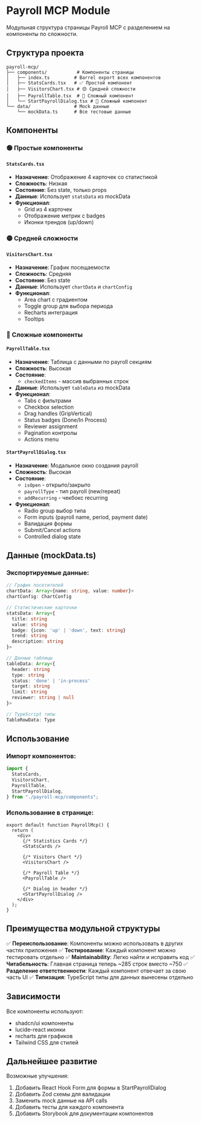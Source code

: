 # Payroll MCP Module

Модульная структура страницы Payroll MCP с разделением на компоненты по сложности.

## Структура проекта

```
payroll-mcp/
├── components/           # Компоненты страницы
│   ├── index.ts         # Barrel export всех компонентов
│   ├── StatsCards.tsx   # ✅ Простой компонент
│   ├── VisitorsChart.tsx # 🟡 Средней сложности
│   ├── PayrollTable.tsx  # 🔴 Сложный компонент
│   └── StartPayrollDialog.tsx # 🔴 Сложный компонент
└── data/                # Mock данные
    └── mockData.ts      # Все тестовые данные
```

## Компоненты

### 🟢 Простые компоненты

#### `StatsCards.tsx`
- **Назначение**: Отображение 4 карточек со статистикой
- **Сложность**: Низкая
- **Состояние**: Без state, только props
- **Данные**: Использует `statsData` из mockData
- **Функционал**:
  - Grid из 4 карточек
  - Отображение метрик с badges
  - Иконки трендов (up/down)

### 🟡 Средней сложности

#### `VisitorsChart.tsx`
- **Назначение**: График посещаемости
- **Сложность**: Средняя
- **Состояние**: Без state
- **Данные**: Использует `chartData` и `chartConfig`
- **Функционал**:
  - Area chart с градиентом
  - Toggle group для выбора периода
  - Recharts интеграция
  - Tooltips

### 🔴 Сложные компоненты

#### `PayrollTable.tsx`
- **Назначение**: Таблица с данными по payroll секциям
- **Сложность**: Высокая
- **Состояние**:
  - `checkedItems` - массив выбранных строк
- **Данные**: Использует `tableData` из mockData
- **Функционал**:
  - Tabs с фильтрами
  - Checkbox selection
  - Drag handles (GripVertical)
  - Status badges (Done/In Process)
  - Reviewer assignment
  - Pagination контролы
  - Actions menu

#### `StartPayrollDialog.tsx`
- **Назначение**: Модальное окно создания payroll
- **Сложность**: Высокая
- **Состояние**:
  - `isOpen` - открыто/закрыто
  - `payrollType` - тип payroll (new/repeat)
  - `addRecurring` - чекбокс recurring
- **Функционал**:
  - Radio group выбор типа
  - Form inputs (payroll name, period, payment date)
  - Валидация формы
  - Submit/Cancel actions
  - Controlled dialog state

## Данные (mockData.ts)

### Экспортируемые данные:

```typescript
// График посетителей
chartData: Array<{name: string, value: number}>
chartConfig: ChartConfig

// Статистические карточки
statsData: Array<{
  title: string
  value: string
  badge: {icon: 'up' | 'down', text: string}
  trend: string
  description: string
}>

// Данные таблицы
tableData: Array<{
  header: string
  type: string
  status: 'done' | 'in-process'
  target: string
  limit: string
  reviewer: string | null
}>

// TypeScript типы
TableRowData: Type
```

## Использование

### Импорт компонентов:

```typescript
import {
  StatsCards,
  VisitorsChart,
  PayrollTable,
  StartPayrollDialog,
} from "./payroll-mcp/components";
```

### Использование в странице:

```tsx
export default function PayrollMcp() {
  return (
    <div>
      {/* Statistics Cards */}
      <StatsCards />

      {/* Visitors Chart */}
      <VisitorsChart />

      {/* Payroll Table */}
      <PayrollTable />

      {/* Dialog in header */}
      <StartPayrollDialog />
    </div>
  );
}
```

## Преимущества модульной структуры

✅ **Переиспользование**: Компоненты можно использовать в других частях приложения
✅ **Тестирование**: Каждый компонент можно тестировать отдельно
✅ **Maintainability**: Легко найти и исправить код
✅ **Читабельность**: Главная страница теперь ~285 строк вместо ~750
✅ **Разделение ответственности**: Каждый компонент отвечает за свою часть UI
✅ **Типизация**: TypeScript типы для данных вынесены отдельно

## Зависимости

Все компоненты используют:
- shadcn/ui компоненты
- lucide-react иконки
- recharts для графиков
- Tailwind CSS для стилей

## Дальнейшее развитие

Возможные улучшения:
1. Добавить React Hook Form для формы в StartPayrollDialog
2. Добавить Zod схемы для валидации
3. Заменить mock данные на API calls
4. Добавить тесты для каждого компонента
5. Добавить Storybook для документации компонентов
